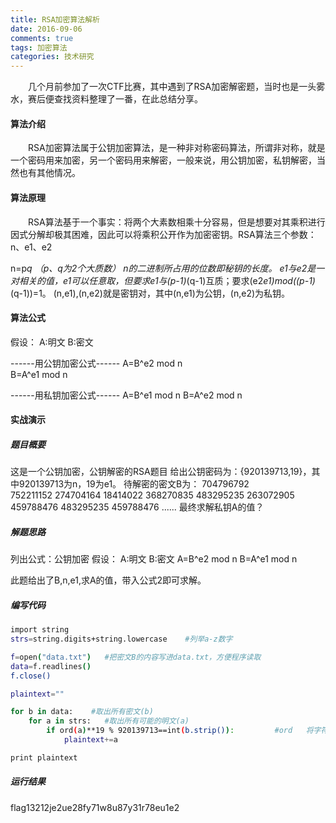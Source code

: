 ```yaml
---
title: RSA加密算法解析
date: 2016-09-06
comments: true
tags: 加密算法
categories: 技术研究
---
```


　　几个月前参加了一次CTF比赛，其中遇到了RSA加密解密题，当时也是一头雾水，赛后便查找资料整理了一番，在此总结分享。
<!-- more -->
#### 算法介绍
　　RSA加密算法属于公钥加密算法，是一种非对称密码算法，所谓非对称，就是一个密码用来加密，另一个密码用来解密，一般来说，用公钥加密，私钥解密，当然也有其他情况。
#### 算法原理
　　RSA算法基于一个事实：将两个大素数相乘十分容易，但是想要对其乘积进行因式分解却极其困难，因此可以将乘积公开作为加密密钥。RSA算法三个参数：n、e1、e2

n=p*q   （p、q为2个大质数） n的二进制所占用的位数即秘钥的长度。
e1与e2是一对相关的值，e1可以任意取，但要求e1与(p-1)*(q-1)互质；要求(e2*e1)mod((p-1)*(q-1))=1。
(n,e1),(n,e2)就是密钥对，其中(n,e1)为公钥，(n,e2)为私钥。

#### 算法公式

假设：
A:明文
B:密文

------用公钥加密公式------
A=B^e2 mod n      
B=A^e1 mod n      

------用私钥加密公式------
A=B^e1 mod n
B=A^e2 mod n


#### 实战演示

##### 题目概要
这是一个公钥加密，公钥解密的RSA题目
给出公钥密码为：{920139713,19}，其中920139713为n，19为e1。
待解密的密文B为：
704796792       
752211152
274704164
18414022
368270835
483295235
263072905
459788476
483295235
459788476
......
最终求解私钥A的值？

##### 解题思路
列出公式：公钥加密
假设：
A:明文
B:密文
A=B^e2 mod n
B=A^e1 mod n

此题给出了B,n,e1,求A的值，带入公式2即可求解。

##### 编写代码
```bash
import string
strs=string.digits+string.lowercase    #列举a-z数字

f=open("data.txt")   #把密文B的内容写进data.txt，方便程序读取
data=f.readlines()
f.close()

plaintext=""

for b in data:    #取出所有密文(b)
	for a in strs:   #取出所有可能的明文(a)
		if ord(a)**19 % 920139713==int(b.strip()):         #ord   将字符串转换为ascii码
			plaintext+=a

print plaintext
```
##### 运行结果

flag13212je2ue28fy71w8u87y31r78eu1e2

